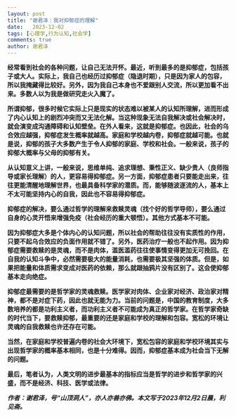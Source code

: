 ```yaml
---
layout: post
title: "谢君泽：我对抑郁症的理解"
date:   2023-12-02
tags: [心理学,行为认知,社会学]
comments: true
author: 谢君泽
---
```


**经常看到社会的各种问题，让自己无法开怀。最近，听到最多的是抑郁症，包括孩子或大人。实际上，我自己也经历过抑郁症（隐退时期），只是因为家人的包容，所以我掩藏得比较好。另外，因为我自己本身也不爱跟别人交流，所以更加看不出来。多数人以为我是做研究走火入魔了。**

**所谓抑郁，很多时候它实际上只是现实的状态难以被某人的认知所理解，进而形成了内心认知上的剧烈冲突而又无法化解。当这种现象无法自我解决或社会解决时，就会演变成沟通障碍和认知壁垒。在外人看来，这就是抑郁症。也因此，社会的乌合效应越强，抑郁症发生概率就越高。家庭和学校越内卷，抑郁症就越可能。也就是说，抑郁的孩子大多数产生于令人抑郁的家庭、学校和社会。一般来说，孩子的抑郁大概率与父母的抑郁有关。**

**从认知意义上讲，一般来说，思维单纯、追求理想、秉性正义、缺少贵人（良师指导或家长理解）的人，更容易得抑郁症。另一方面，抑郁症患者只要能走出来，往往更能清醒地理解世界，也最具备科学家的潜质。而，能够随波逐流的人，基本上不太可能坚持内心的自我，因此也不容易得抑郁症。**

**抑郁症的解决，要么通过哲学的理解来救赎灵魂（找个好的哲学导师），要么通过自身的心灵开悟来增强免疫（社会经历的重大顿悟）。其他方式基本不可能。**

**因为抑郁症大多是个体内心的认知问题，所以社会的帮助往往没有实质性的作用，只要不起乌合效应的负面作用就不错了。另外，医药治疗一般也不起作用。因为抑郁症需要救赎的是灵魂，而不是肉体，滥医滥药往往使事情变得更加无可挽回。在自我的认知斗争中，必然需要极大的能量消耗，也需要极其坚强的体质。但是，如果把能量和体质需求变成对医药的依赖，那么就跟抽鸦片没有区别了。这会使抑郁基本走向绝症。**

**抑郁症最需要的是哲学家的灵魂救赎。医学家对肉体、企业家对经济、政治家对精神，都不是对症下药，因此也就无能为力。当前的问题是，中国的教育制度，大多数培养的都是功利主义者，而功利主义者不可能成为真正的哲学家。在哲学家奇缺的时代当下，要救赎抑郁，最重要的还是家庭和学校的理解和包容。宽松的环境让灵魂的自我救赎也许还存在可能。**

**当然，在家庭和学校普遍内卷的社会大环境下，宽松包容的家庭和学校环境其实与出现哲学家的概率基本相同，也是十分难得。因而，抑郁症基本成为社会当下无解的问题。**

**最后，笔者认为，人类文明的进步最基本的指标应当是哲学的进步和哲学家的兴盛，而不是经济、科技、医学或法律。**



***作者：谢君泽，号“山顶洞人”，亦人亦兽亦佛。本文写于2023年12月2日晨，利见斋。***